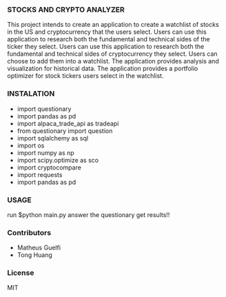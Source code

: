 ### STOCKS AND CRYPTO ANALYZER

This project intends to create an application to create a watchlist of stocks in the US and  cryptocurrency that the users select.
Users can use this application to research both the fundamental and technical sides of the ticker they select.
Users can use this application to research both the fundamental and technical sides of cryptocurrency they select.
Users can choose to add them into a watchlist.
The application provides analysis and visualization for historical data.
The application provides a portfolio optimizer for stock tickers users select in the watchlist.


### INSTALATION
- import questionary
- import pandas as pd
- import alpaca_trade_api as tradeapi
- from questionary import question
- import sqlalchemy as sql
- import os
- import numpy as np
- import scipy.optimize as sco
- import cryptocompare
- import requests
- import pandas as pd


### USAGE 
run $python main.py 
answer the questionary
get results!!

### Contributors
- Matheus Guelfi
- Tong Huang

### License
MIT
